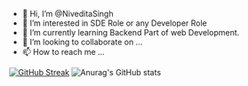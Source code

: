 - 👋 Hi, I’m @NiveditaSingh
- 👀 I’m interested in SDE Role or any Developer Role
- 🌱 I’m currently learning Backend Part of web Development.
- 💞️ I’m looking to collaborate on ...
- 📫 How to reach me ...

<!---
NiveditaSingh1709/NiveditaSingh1709 is a ✨ special ✨ repository because its `README.md` (this file) appears on your GitHub profile.
You can click the Preview link to take a look at your changes.
--->
[![GitHub Streak](http://github-readme-streak-stats.herokuapp.com?user=NiveditaSingh1709&theme=dark&hide_border=true&date_format=M%20j%5B%2C%20Y%5D)](https://git.io/streak-stats)
![Anurag's GitHub stats](https://github-readme-stats.vercel.app/api?username=NiveditaSingh1709&theme=dark&show_icons=true)

